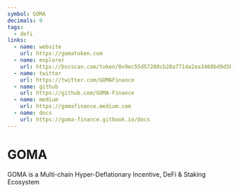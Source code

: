 ```yaml
---
symbol: GOMA
decimals: 9
tags:
  - defi
links:
  - name: website
    url: https://gomatoken.com
  - name: explorer
    url: https://bscscan.com/token/0x9ec55d57208cb28a7714a2ea3468bd9d5bb15125
  - name: twitter
    url: https://twitter.com/GOMAFinance
  - name: github
    url: https://github.com/GOMA-Finance
  - name: medium
    url: https://gomafinance.medium.com
  - name: docs
    url: https://goma-finance.gitbook.io/docs
---
```


# GOMA

GOMA is a Multi-chain Hyper-Deflationary Incentive, DeFi & Staking Ecosystem
